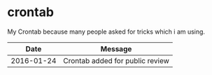 # crontab
My Crontab because many people asked for tricks which i am using.

|Date|Message|
|----|-------|
|2016-01-24| Crontab added for public review|
